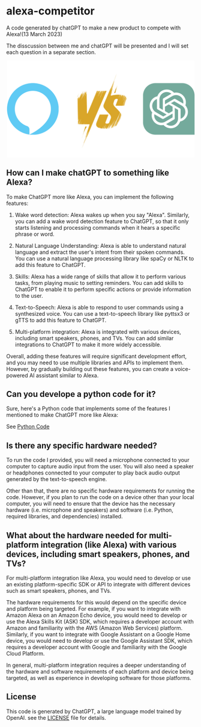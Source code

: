 # alexa-competitor
A code generated by chatGPT to make a new product to compete with Alexa!(13 March 2023)

The disscussion between me and chatGPT will be presented and I will set each question in a separate section.

<img src="./ChatGPT vs Alexa.png" width="500" style="display: block; margin-left: auto; margin-right: auto;">

## How can I make chatGPT to something like Alexa?
To make ChatGPT more like Alexa, you can implement the following features:

1. Wake word detection: Alexa wakes up when you say "Alexa". Similarly, you can add a wake word detection feature to ChatGPT, so that it only starts listening and processing commands when it hears a specific phrase or word.

2. Natural Language Understanding: Alexa is able to understand natural language and extract the user's intent from their spoken commands. You can use a natural language processing library like spaCy or NLTK to add this feature to ChatGPT.

3. Skills: Alexa has a wide range of skills that allow it to perform various tasks, from playing music to setting reminders. You can add skills to ChatGPT to enable it to perform specific actions or provide information to the user.

4. Text-to-Speech: Alexa is able to respond to user commands using a synthesized voice. You can use a text-to-speech library like pyttsx3 or gTTS to add this feature to ChatGPT.

5. Multi-platform integration: Alexa is integrated with various devices, including smart speakers, phones, and TVs. You can add similar integrations to ChatGPT to make it more widely accessible.

Overall, adding these features will require significant development effort, and you may need to use multiple libraries and APIs to implement them. However, by gradually building out these features, you can create a voice-powered AI assistant similar to Alexa.

## Can you develope a python code for it?
Sure, here's a Python code that implements some of the features I mentioned to make ChatGPT more like Alexa:

See [Python Code](./Alexa-Competitor-Code.py) 


## Is there any specific hardware needed?
To run the code I provided, you will need a microphone connected to your computer to capture audio input from the user. You will also need a speaker or headphones connected to your computer to play back audio output generated by the text-to-speech engine.

Other than that, there are no specific hardware requirements for running the code. However, if you plan to run the code on a device other than your local computer, you will need to ensure that the device has the necessary hardware (i.e. microphone and speakers) and software (i.e. Python, required libraries, and dependencies) installed.

## What about the hardware needed for multi-platform integration (like Alexa) with various devices, including smart speakers, phones, and TVs?

For multi-platform integration like Alexa, you would need to develop or use an existing platform-specific SDK or API to integrate with different devices such as smart speakers, phones, and TVs.

The hardware requirements for this would depend on the specific device and platform being targeted. For example, if you want to integrate with Amazon Alexa on an Amazon Echo device, you would need to develop or use the Alexa Skills Kit (ASK) SDK, which requires a developer account with Amazon and familiarity with the AWS (Amazon Web Services) platform. Similarly, if you want to integrate with Google Assistant on a Google Home device, you would need to develop or use the Google Assistant SDK, which requires a developer account with Google and familiarity with the Google Cloud Platform.

In general, multi-platform integration requires a deeper understanding of the hardware and software requirements of each platform and device being targeted, as well as experience in developing software for those platforms.

## License
This code is generated by ChatGPT, a large language model trained by OpenAI. see the [LICENSE](./LICENCE) file for details.
